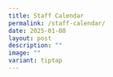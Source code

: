 ```yaml
---
title: Staff Calendar
permalink: /staff-calendar/
date: 2025-01-08
layout: post
description: ""
image: ""
variant: tiptap
---
```

